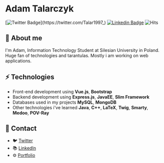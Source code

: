 # Adam Talarczyk
[![Twitter Badge](https://img.shields.io/badge/-@Talar1997_-1ca0f1?style=flat-square&labelColor=1ca0f1&logo=twitter&logoColor=white&link=https://twitter.com/Talar1997_)](https://twitter.com/Talar1997_) [![Linkedin Badge](https://img.shields.io/badge/-AdamTalarczyk-blue?style=flat-square&logo=Linkedin&logoColor=white&link=https://www.linkedin.com/in/adam-talarczyk-699796143/)](https://www.linkedin.com/in/adam-talarczyk-699796143/) ![Hits](https://hits.seeyoufarm.com/api/count/incr/badge.svg?url=https://github.com/Talar1997)

## 🧐 About me
I'm Adam, Information Technology Student at Silesian University in Poland. Huge fan of technologies and tarantulas. Mostly i am working on web applications.

## ⚡ Technologies
- Front-end development using **Vue.js**, **Bootstrap**
- Backend development using **Express.js**, **JavaEE**, **Slim Framework**
- Databases used in my projects **MySQL**, **MongoDB**
- Other technologies i've learned **Java**, **C++**, **LaTeX**, **Twig**, **Smarty**, **Medoo**, **POV-Ray**

## 💬 Contact
- 🐦 [Twitter](https://twitter.com/Talar1997_)
- 📚 [LinkedIn](https://www.linkedin.com/in/adam-talarczyk-699796143/)
- ⚙️ [Portfolio](https://talar.tech)
